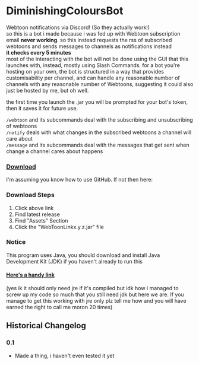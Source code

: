 # DiminishingColoursBot

Webtoon notifications via Discord! (So they actually work!)  
so this is a bot i made because i was fed up with Webtoon subscription email **never working**. so this instead requests the rss of subscribed webtoons and sends messages to channels as notifications instead  
**it checks every 5 minutes**  
most of the interacting with the bot will not be done using the GUI that this launches with, instead, mostly using Slash Commands. for a bot you're hosting on your own, the bot is structured in a way that provides customisability per channel, and can handle any reasonable number of channels with any reasonable number of Webtoons, suggesting it could also just be hosted by me, but oh well.

the first time you launch the .jar you will be prompted for your bot's token, then it saves it for future use.

`/webtoon` and its subcommands deal with the subscribing and unsubscribing of webtoons  
`/notify` deals with what changes in the subscribed webtoons a channel will care about  
`/message` and its subcommands deal with the messages that get sent when change a channel cares about happens


### [Download](https://github.com/Canary-Prism/DiminishingColoursBot/releases/)

I'm assuming you know how to use GitHub. If not then here:

### Download Steps

1. Click above link
2. Find latest release
3. Find "Assets" Section
4. Click the "WebToonLinkx.y.z.jar" file

### Notice

This program uses Java, you should download and install Java Development Kit (JDK) if you haven't already to run this

#### [Here's a handy link](https://www.oracle.com/java/technologies/downloads/)

(yes ik it should only need jre if it's compiled but idk how i managed to screw up my code so much that you still need jdk but here we are. If you manage to get this working with jre only plz tell me how and you will have earned the right to call me moron 20 times)

## Historical Changelog

### 0.1
* Made a thing, i haven't even tested it yet